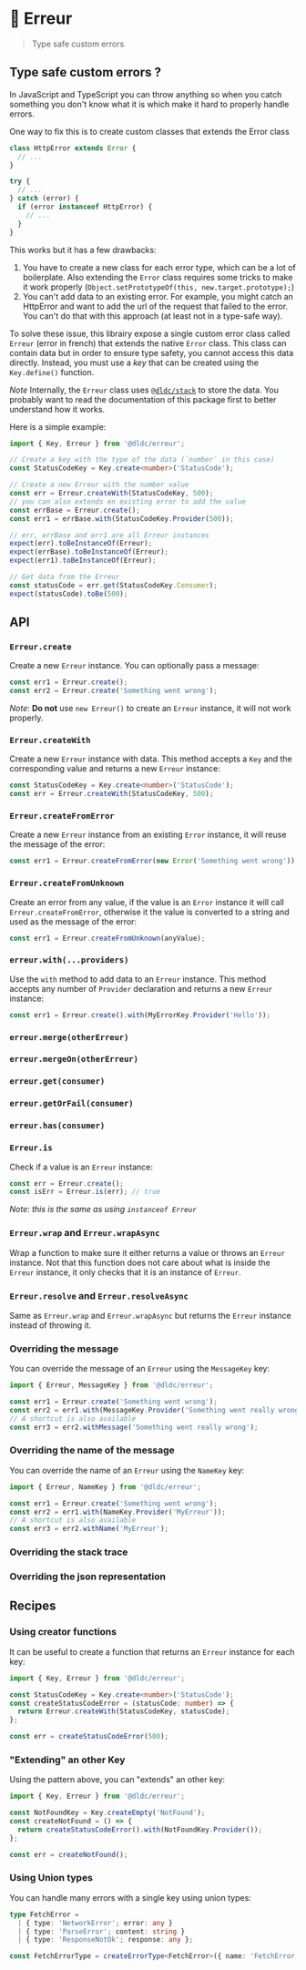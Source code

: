 # 🛑 Erreur

> Type safe custom errors

## Type safe custom errors ?

In JavaScript and TypeScript you can throw anything so when you catch something you don't know what it is which make it hard to properly handle errors.

One way to fix this is to create custom classes that extends the Error class

```ts
class HttpError extends Error {
  // ...
}

try {
  // ...
} catch (error) {
  if (error instanceof HttpError) {
    // ...
  }
}
```

This works but it has a few drawbacks:

1. You have to create a new class for each error type, which can be a lot of boilerplate. Also extending the `Error` class requires some tricks to make it work properly (`Object.setPrototypeOf(this, new.target.prototype);`)
2. You can't add data to an existing error. For example, you might catch an HttpError and want to add the url of the request that failed to the error. You can't do that with this approach (at least not in a type-safe way).

To solve these issue, this librairy expose a single custom error class called `Erreur` (error in french) that extends the native `Error` class. This class can contain data but in order to ensure type safety, you cannot access this data directly. Instead, you must use a _key_ that can be created using the `Key.define()` function.

_Note_ Internally, the `Erreur` class uses [`@dldc/stack`](https://github.com/dldc-packages/stack) to store the data. You probably want to read the documentation of this package first to better understand how it works.

Here is a simple example:

```ts
import { Key, Erreur } from '@dldc/erreur';

// Create a key with the type of the data (`number` in this case)
const StatusCodeKey = Key.create<number>('StatusCode');

// Create a new Erreur with the number value
const err = Erreur.createWith(StatusCodeKey, 500);
// you can also extends en existing error to add the value
const errBase = Erreur.create();
const err1 = errBase.with(StatusCodeKey.Provider(500));

// err, errBase and err1 are all Erreur instances
expect(err).toBeInstanceOf(Erreur);
expect(errBase).toBeInstanceOf(Erreur);
expect(err1).toBeInstanceOf(Erreur);

// Get data from the Erreur
const statusCode = err.get(StatusCodeKey.Consumer);
expect(statusCode).toBe(500);
```

## API

### `Erreur.create`

Create a new `Erreur` instance. You can optionally pass a message:

```ts
const err1 = Erreur.create();
const err2 = Erreur.create('Something went wrong');
```

_Note_: **Do not** use `new Erreur()` to create an `Erreur` instance, it will not work properly.

### `Erreur.createWith`

Create a new `Erreur` instance with data. This method accepts a `Key` and the corresponding value and returns a new `Erreur` instance:

```ts
const StatusCodeKey = Key.create<number>('StatusCode');
const err = Erreur.createWith(StatusCodeKey, 500);
```

### `Erreur.createFromError`

Create a new `Erreur` instance from an existing `Error` instance, it will reuse the message of the error:

```ts
const err1 = Erreur.createFromError(new Error('Something went wrong'));
```

### `Erreur.createFromUnknown`

Create an error from any value, if the value is an `Error` instance it will call `Erreur.createFromError`, otherwise it the value is converted to a string and used as the message of the error:

```ts
const err1 = Erreur.createFromUnknown(anyValue);
```

### `erreur.with(...providers)`

Use the `with` method to add data to an `Erreur` instance. This method accepts any number of `Provider` declaration and returns a new `Erreur` instance:

```ts
const err1 = Erreur.create().with(MyErrorKey.Provider('Hello'));
```

### `erreur.merge(otherErreur)`

### `erreur.mergeOn(otherErreur)`

### `erreur.get(consumer)`

### `erreur.getOrFail(consumer)`

### `erreur.has(consumer)`

### `Erreur.is`

Check if a value is an `Erreur` instance:

```ts
const err = Erreur.create();
const isErr = Erreur.is(err); // true
```

_Note: this is the same as using `instanceof Erreur`_

### `Erreur.wrap` and `Erreur.wrapAsync`

Wrap a function to make sure it either returns a value or throws an `Erreur` instance. Not that this function does not care about what is inside the `Erreur` instance, it only checks that it is an instance of `Erreur`.

### `Erreur.resolve` and `Erreur.resolveAsync`

Same as `Erreur.wrap` and `Erreur.wrapAsync` but returns the `Erreur` instance instead of throwing it.

### Overriding the message

You can override the message of an `Erreur` using the `MessageKey` key:

```ts
import { Erreur, MessageKey } from '@dldc/erreur';

const err1 = Erreur.create('Something went wrong');
const err2 = err1.with(MessageKey.Provider('Something went really wrong'));
// A shortcut is also available
const err3 = err2.withMessage('Something went really wrong');
```

### Overriding the name of the message

You can override the name of an `Erreur` using the `NameKey` key:

```ts
import { Erreur, NameKey } from '@dldc/erreur';

const err1 = Erreur.create('Something went wrong');
const err2 = err1.with(NameKey.Provider('MyErreur'));
// A shortcut is also available
const err3 = err2.withName('MyErreur');
```

### Overriding the stack trace

### Overriding the json representation

## Recipes

### Using creator functions

It can be useful to create a function that returns an `Erreur` instance for each key:

```ts
import { Key, Erreur } from '@dldc/erreur';

const StatusCodeKey = Key.create<number>('StatusCode');
const createStatusCodeError = (statusCode: number) => {
  return Erreur.createWith(StatusCodeKey, statusCode);
};

const err = createStatusCodeError(500);
```

### "Extending" an other Key

Using the pattern above, you can "extends" an other key:

```ts
import { Key, Erreur } from '@dldc/erreur';

const NotFoundKey = Key.createEmpty('NotFound');
const createNotFound = () => {
  return createStatusCodeError().with(NotFoundKey.Provider());
};

const err = createNotFound();
```

### Using Union types

You can handle many errors with a single key using union types:

```ts
type FetchError =
  | { type: 'NetworkError'; error: any }
  | { type: 'ParseError'; content: string }
  | { type: 'ResponseNotOk'; response: any };

const FetchErrorType = createErrorType<FetchError>({ name: 'FetchError' });
```

